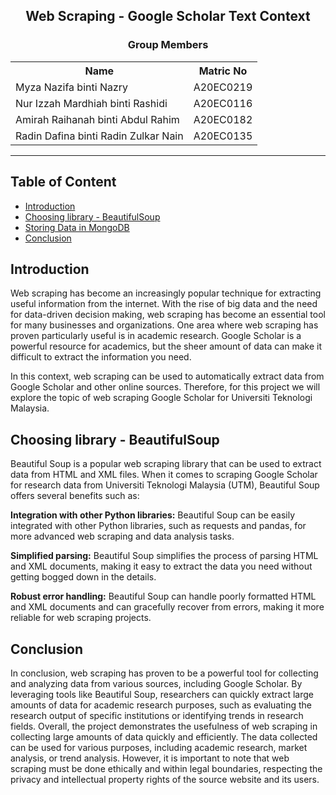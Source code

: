 
<h2 align='center'>Web Scraping - Google Scholar Text Context</h2>
<h3 align='center'>Group Members</h3>
<table align='center'>
  <tr>
    <th>Name</th>
    <th>Matric No</th>
  </tr>
  <tr>
    <td>Myza Nazifa binti Nazry</td>
    <td>A20EC0219</td>
  </tr>
  <tr>
    <td>Nur Izzah Mardhiah binti Rashidi</td>
    <td>A20EC0116</td>
  </tr>
    <tr>
    <td>Amirah Raihanah binti Abdul Rahim</td>
    <td>A20EC0182</td>
  </tr>
    <tr>
    <td>Radin Dafina binti Radin Zulkar Nain</td>
    <td>A20EC0135</td>
  </tr>
</table>
<hr>

## Table of Content
- [Introduction](#introduction)
- [Choosing library - BeautifulSoup](#choosing-library---beautifulsoup)
- [Storing Data in MongoDB](#storing-data-in-mongodb)
- [Conclusion](#conclusion)

## Introduction 

Web scraping has become an increasingly popular technique for extracting useful information from the internet. With the rise of big data and the need for data-driven decision making, web scraping has become an essential tool for many businesses and organizations. One area where web scraping has proven particularly useful is in academic research. Google Scholar is a powerful resource for academics, but the sheer amount of data can make it difficult to extract the information you need.

In this context, web scraping can be used to automatically extract data from Google Scholar and other online sources. Therefore, for this project we will explore the topic of web scraping Google Scholar for Universiti Teknologi Malaysia. 

## Choosing library - BeautifulSoup

Beautiful Soup is a popular web scraping library that can be used to extract data from HTML and XML files. When it comes to scraping Google Scholar for research data from Universiti Teknologi Malaysia (UTM), Beautiful Soup offers several benefits such as:

**Integration with other Python libraries:** Beautiful Soup can be easily integrated with other Python libraries, such as requests and pandas, for more advanced web scraping and data analysis tasks.

**Simplified parsing:** Beautiful Soup simplifies the process of parsing HTML and XML documents, making it easy to extract the data you need without getting bogged down in the details.

**Robust error handling:** Beautiful Soup can handle poorly formatted HTML and XML documents and can gracefully recover from errors, making it more reliable for web scraping projects.

## Conclusion

In conclusion, web scraping has proven to be a powerful tool for collecting and analyzing data from various sources, including Google Scholar. By leveraging tools like Beautiful Soup, researchers can quickly extract large amounts of data for academic research purposes, such as evaluating the research output of specific institutions or identifying trends in research fields. Overall, the project demonstrates the usefulness of web scraping in collecting large amounts of data quickly and efficiently. The data collected can be used for various purposes, including academic research, market analysis, or trend analysis. However, it is important to note that web scraping must be done ethically and within legal boundaries, respecting the privacy and intellectual property rights of the source website and its users.
